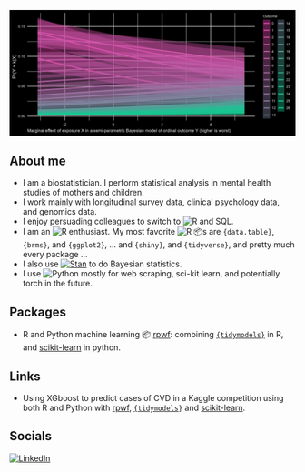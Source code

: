 
<!-- README.md is generated from README.Rmd. Please edit that file -->

![banner_plot](./blob/banner_pic.jpg)

## About me

- I am a biostatistician. I perform statistical analysis in mental
  health studies of mothers and children.
- I work mainly with longitudinal survey data, clinical psychology data,
  and genomics data.
- I enjoy persuading colleagues to switch to
  ![R](https://img.shields.io/static/v1?label=%20&message=%20&color=blue&logo=R)
  and SQL.
- I am an
  ![R](https://img.shields.io/static/v1?label=%20&message=%20&color=blue&logo=R)
  enthusiast. My most favorite
  ![R](https://img.shields.io/static/v1?label=%20&message=%20&color=blue&logo=R)
  📦s are `{data.table}`, `{brms}`, and `{ggplot2}`, … and `{shiny}`,
  and `{tidyverse}`, and pretty much every package …
- I also use
  [![Stan](https://img.shields.io/static/v1?label=%20&message=Stan&color=B2011E&https://mc-stan.org/)](https://mc-stan.org/)
  to do Bayesian statistics.
- I use
  ![Python](https://img.shields.io/static/v1?label=%20&message=%20&color=yellow&logo=Python)
  mostly for web scraping, sci-kit learn, and potentially torch in the
  future.

## Packages

- R and Python machine learning 📦
  [rpwf](https://hhp94.github.io/rpwf/): combining
  [`{tidymodels}`](https://www.tidymodels.org/) in R, and
  [scikit-learn](https://scikit-learn.org/) in python.

## Links

- Using XGboost to predict cases of CVD in a Kaggle competition using
  both R and Python with [rpwf](hhp94.github.io/rpwf/),
  [`{tidymodels}`](https://www.tidymodels.org/) and
  [scikit-learn](https://scikit-learn.org/).

## Socials

[![LinkedIn](https://img.shields.io/static/v1?label=%20&message=%20&color=blue&logo=LinkedIn&link=https://www.linkedin.com/in/hung-pham-3b3492113/)](https://www.linkedin.com/in/hung-pham-3b3492113/)
